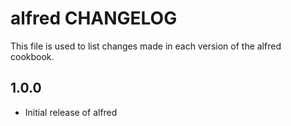 alfred CHANGELOG
================

This file is used to list changes made in each version of the alfred cookbook.

1.0.0
-----
- Initial release of alfred
